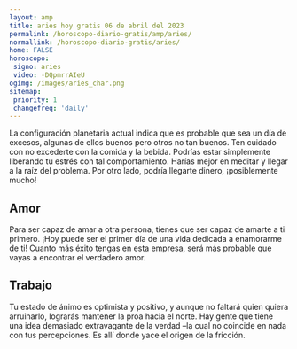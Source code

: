 ```yaml
---
layout: amp
title: aries hoy gratis 06 de abril del 2023 
permalink: /horoscopo-diario-gratis/amp/aries/
normallink: /horoscopo-diario-gratis/aries/
home: FALSE
horoscopo:
 signo: aries
 video: -DQpmrrAIeU
ogimg: /images/aries_char.png
sitemap:
 priority: 1
 changefreq: 'daily'
---
```



La configuración planetaria actual indica que es probable que sea un día de excesos, algunas de ellos buenos pero otros no tan buenos. Ten cuidado con no excederte con la comida y la bebida. Podrías estar simplemente liberando tu estrés con tal comportamiento. Harías mejor en meditar y llegar a la raíz del problema. Por otro lado, podría llegarte dinero, ¡posiblemente mucho!

## Amor

Para ser capaz de amar a otra persona, tienes que ser capaz de amarte a ti primero. ¡Hoy puede ser el primer día de una vida dedicada a enamorarme de ti! Cuanto más éxito tengas en esta empresa, será más probable que vayas a encontrar el verdadero amor.

## Trabajo

Tu estado de ánimo es optimista y positivo, y aunque no faltará quien quiera arruinarlo, lograrás mantener la proa hacia el norte. Hay gente que tiene una idea demasiado extravagante de la verdad –la cual no coincide en nada con tus percepciones. Es allí donde yace el origen de la fricción.